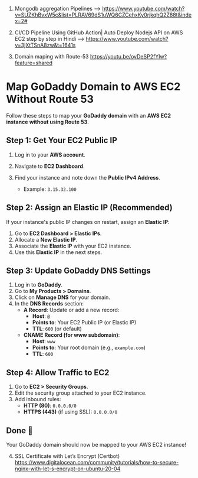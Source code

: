 1. Mongodb aggregation Pipelines --> https://www.youtube.com/watch?v=SUZKhBvxW5c&list=PLRAV69dS1uWQ6CZCehxKy0rjkqhQ2Z88t&index=2#


2. CI/CD Pipeline Using GitHub Action| Auto Deploy Nodejs API on AWS EC2 step by step in Hindi --> https://www.youtube.com/watch?v=3jXtTSnA8zw&t=1641s

3. Domain maping with Route-53  https://youtu.be/ovDeSP2fYlw?feature=shared

# Map GoDaddy Domain to AWS EC2 Without Route 53

Follow these steps to map your **GoDaddy domain** with an **AWS EC2 instance** **without using Route 53**.

## Step 1: Get Your EC2 Public IP
1. Log in to your **AWS account**.
2. Navigate to **EC2 Dashboard**.
3. Find your instance and note down the **Public IPv4 Address**.

   - Example: `3.15.32.100`

## Step 2: Assign an Elastic IP (Recommended)
If your instance's public IP changes on restart, assign an **Elastic IP**:
1. Go to **EC2 Dashboard > Elastic IPs**.
2. Allocate a **New Elastic IP**.
3. Associate the **Elastic IP** with your EC2 instance.
4. Use this **Elastic IP** in the next steps.

## Step 3: Update GoDaddy DNS Settings
1. Log in to **GoDaddy**.
2. Go to **My Products > Domains**.
3. Click on **Manage DNS** for your domain.
4. In the **DNS Records** section:
   - **A Record**: Update or add a new record:
     - **Host**: `@`
     - **Points to**: Your EC2 Public IP (or Elastic IP)
     - **TTL**: `600` (or default)
   - **CNAME Record (for www subdomain)**:
     - **Host**: `www`
     - **Points to**: Your root domain (e.g., `example.com`)
     - **TTL**: `600`

## Step 4: Allow Traffic to EC2
1. Go to **EC2 > Security Groups**.
2. Edit the security group attached to your EC2 instance.
3. Add inbound rules:
   - **HTTP (80)**: `0.0.0.0/0`
   - **HTTPS (443)** (if using SSL): `0.0.0.0/0`

## Done 🎉
Your GoDaddy domain should now be mapped to your AWS EC2 instance!

4. SSL Certificate with Let’s Encrypt (Certbot)
https://www.digitalocean.com/community/tutorials/how-to-secure-nginx-with-let-s-encrypt-on-ubuntu-20-04


